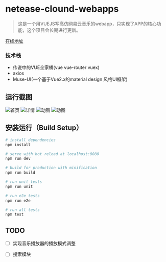 # netease-clound-webapps

> 这是一个用VUEJS写高仿网易云音乐的webapp，只实现了APP的核心功能，这个项目会长期进行更新。

[在线地址](http://musicapi.duapp.com/index.html)

### 技术栈
- 传说中的VUE全家桶(vue vue-router vuex)
- axios
- Muse-UI(一个基于Vue2.x的material design 风格UI框架)

## 运行截图
![首页](https://github.com/javaSwing/NeteaseCloudWebApp/raw/master/screenshots/1.png)
![详情](https://github.com/javaSwing/NeteaseCloudWebApp/raw/master/screenshots/2.png)
![动图](https://github.com/javaSwing/NeteaseCloudWebApp/raw/master/screenshots/3.gif)
![动图](https://github.com/javaSwing/NeteaseCloudWebApp/raw/master/screenshots/4.gif)

## 安装运行（Build Setup）

``` bash
# install dependencies
npm install

# serve with hot reload at localhost:8080
npm run dev

# build for production with minification
npm run build

# run unit tests
npm run unit

# run e2e tests
npm run e2e

# run all tests
npm test
```

## TODO

- [ ]  实现音乐播放器的播放模式调整
- [ ]  搜索模块

